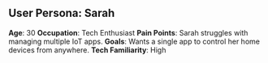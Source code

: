 ## User Persona: Sarah
**Age**: 30
**Occupation**: Tech Enthusiast
**Pain Points**: Sarah struggles with managing multiple IoT apps.
**Goals**: Wants a single app to control her home devices from anywhere.
**Tech Familiarity**: High